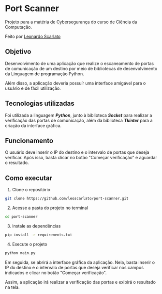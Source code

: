 # Port Scanner

Projeto para a matéria de Cybersegurança do curso de Ciência da Computação.

Feito por [Leonardo Scarlato](https://github.com/leoscarlato)

## Objetivo
Desenvolvimento de uma aplicação que realize o escaneamento de portas
de comunicação de um destino por meio de bibliotecas de desenvolvimento da
Linguagem de programação Python.

Além disso, a aplicação deveria possuír uma interface amigável para o usuário e de fácil utilização.

## Tecnologias utilizadas
Foi utilizada a linguagem ***Python***, junto à biblioteca ***Socket*** para realizar a verificação das portas de comunicação, além da biblioteca ***Tkinter*** para a criação da interface gráfica.

## Funcionamento
O usuário deve inserir o IP do destino e o intervalo de portas que deseja verificar. Após isso, basta clicar no botão "Começar verificação" e aguardar o resultado.

## Como executar
1. Clone o repositório
```bash
git clone https://github.com/leoscarlato/port-scanner.git
```

2. Acesse a pasta do projeto no terminal
```bash
cd port-scanner
```

3. Instale as dependências
```bash
pip install -r requirements.txt
```

4. Execute o projeto
```bash
python main.py
```

Em seguida, se abrirá a interface gráfica da aplicação. Nela, basta inserir o IP do destino e o intervalo de portas que deseja verificar nos campos indicados e clicar no botão "Começar verificação".

Assim, a aplicação irá realizar a verificação das portas e exibirá o resultado na tela.


 